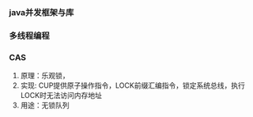 ### java并发框架与库

### 多线程编程

### CAS
1. 原理：乐观锁，
2. 实现: CUP提供原子操作指令，LOCK前缀汇编指令，锁定系统总线，执行LOCK时无法访问内存地址
2. 用途：无锁队列